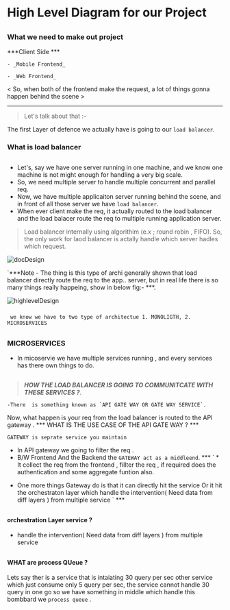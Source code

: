 # High Level Diagram for our Project
##

### What we need to make out project 

***Client Side ***

    - _Mobile Frontend_

    - _Web Frontend_

< So, when both of the frontend make the request, a lot of things gonna happen behind the scene >
***
> Let's talk about that :-

The first Layer of defence we actually have is going to our `load balancer`.

### What is load balancer 
##
* Let's, say we have one server running in one machine, and we know one machine is not might enough for handling a very big scale.
* So, we need multiple server to handle multiple concurrent and parallel req.
* Now, we have multiple applicaiton server running behind the scene, and in front of all those server we have `load balancer`.
* When ever client make the req, it actually routed to the load balancer and the load balacer route the req to multiple running application server.
> Load balancer internally using algorithim (e.x ; round robin , FIFO).
> So, the only work for laod balancer is actally handle which server hadles which request.

![docDesign](https://user-images.githubusercontent.com/99763066/209458842-3817b7cb-cf9f-40d1-848d-937e7222a62a.jpg)


`***Note - The thing is this type of archi generally shown that load balancer directly route the req to the app.. server, but in real life there is so many things really happeing, show in below fig:- ***.

![highlevelDesign](https://user-images.githubusercontent.com/99763066/209458855-da8ae201-c78e-433f-998d-280ede8fa85d.jpg)

###
` we know we have to two type of architectue 1. MONOLIGTH, 2. MICROSERVICES`
##
### MICROSERVICES

- In micoservie we have multiple services running , and every services has there own things to do.
##

>***HOW THE LOAD BALANCER IS GOING TO COMMUNITCATE WITH THESE SERVICES ?***.

    -There  is something known as `API GATE WAY OR GATE WAY SERVICE`.

Now, what happen is your req from  the load balancer is routed to the API gateway .
*** WHAT IS THE USE CASE OF THE API GATE WAY ? ***

`GATEWAY is seprate service you maintain`

- In API gateway we going to filter the req . 
- B/W Frontend And the Backend the `GATEWAY act as a middleend`.
*** ` * It collect the req from the frontend , fillter the req , if required does the authentication and some aggregate funtion also.
* One more things Gateway do is that it can directly hit the service Or it hit the orchestraton layer which handle the intervention( Need data from diff layers ) from multiple service ` *** 
##
#### orchestration Layer service ?
- handle the intervention( Need data from diff layers ) from multiple service
##

#### WHAT are process QUeue ?

Lets say ther is a service that is intaiating 30 query per sec other service which just consume only 5 query per sec, the service cannot handle 30 query in one go so we have something in middle which handle this bombbard we ` process queue ` . 


 





